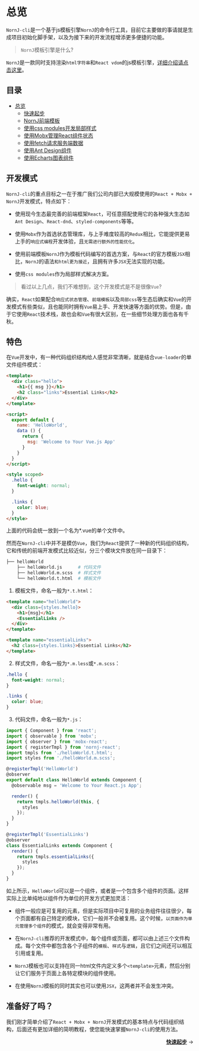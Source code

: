 # 总览

`NornJ-cli`是一个基于js模板引擎`NornJ`的命令行工具，目前它主要做的事请就是生成项目初始化脚手架，以及为接下来的开发流程增添更多便捷的功能。

> `NornJ`模板引擎是什么?

`NornJ`是一款同时支持渲染`html字符串`和`React vdom`的js模板引擎，[详细介绍请点击这里](https://github.com/joe-sky/nornj)。

## 目录

* [总览](overview.md)
  * [快速起步](gettingStarted.md)
  * [NornJ前端模板](nornjTemplate.md)
  * [使用css modules开发局部样式](cssModules.md)
  * [使用Mobx管理React组件状态](mobx.md)
  * [使用fetch请求服务端数据](httpRequest.md)
  * [使用Ant Design组件](antDesign.md)
  * [使用Echarts图表组件](echarts.md)

## 开发模式

`NornJ-cli`的重点目标之一在于推广我们公司内部已大规模使用的`React + Mobx + NornJ`开发模式，特点如下：

* 使用现今生态最完善的前端框架`React`，可任意搭配使用它的各种强大生态如`Ant Design`、`React-dnd`、`styled-components`等等。

* 使用`Mobx`作为首选状态管理库，与上手难度较高的`Redux`相比，它能提供更易上手的`响应式编程`开发体验，且`无需进行额外的性能优化`。

* 使用前端模板`NornJ`作为模板代码编写的首选方案，与`React`的官方模板`JSX`相比，`NornJ`的语法`和html更为接近`，且拥有许多`JSX`无法实现的功能。

* 使用`css modules`作为局部样式解决方案。

> 看过以上几点，我们不难想到，这个开发模式是不是很像`Vue`?

确实，`React`如果配合`响应式状态管理`、`前端模板`以及`局部css`等生态后确实和`Vue`的开发模式有些类似，且也能同时拥有`Vue`易上手、开发快速等方面的优势。但是，由于它使用`React`技术栈，故也会和`Vue`有很大区别，在一些细节处理方面也各有千秋。

## 特色

在`Vue`开发中，有一种代码组织结构给人感觉非常清晰，就是结合`vue-loader`的单文件组件模式：

```html
<template>
  <div class="hello">
    <h1>{{ msg }}</h1>
    <h2 class="links">Essential Links</h2>
  </div>
</template>

<script>
  export default {
    name: 'HelloWorld',
    data () {
      return {
        msg: 'Welcome to Your Vue.js App'
      }
    }
  }
</script>

<style scoped>
  .hello {
    font-weight: normal;
  }

  .links {
    color: blue;
  }
</style>
```

上面的代码会统一放到一个名为*.vue的单个文件中。

然而在`NornJ-cli`中并不是模仿`Vue`，我们为`React`提供了一种新的代码组织结构，它和传统的前端开发模式比较近似，分三个模块文件放在同一目录下：

```bash
├── helloWorld
    ├── helloWorld.js      # 代码文件
    ├── helloWorld.m.scss  # 样式文件
    └── helloWorld.t.html  # 模板文件
```

1. 模板文件，命名一般为`*.t.html`：

```html
<template name="helloWorld">
  <div class={styles.hello}>
    <h1>{msg}</h1>
    <EssentialLinks />
  </div>
</template>

<template name="essentialLinks">
  <h2 class={styles.links}>Essential Links</h2>
</template>
```

2. 样式文件，命名一般为`*.m.less`或`*.m.scss`：

```css
.hello {
  font-weight: normal;
}

.links {
  color: blue;
}
```

3. 代码文件，命名一般为`*.js`：

```js
import { Component } from 'react';
import { observable } from 'mobx';
import { observer } from 'mobx-react';
import { registerTmpl } from 'nornj-react';
import tmpls from './helloWorld.t.html';
import styles from './helloWorld.m.scss';

@registerTmpl('HelloWorld')
@observer
export default class HelloWorld extends Component {
  @observable msg = 'Welcome to Your React.js App';

  render() {
    return tmpls.helloWorld(this, {
      styles
    });
  }
}

@registerTmpl('EssentialLinks')
@observer
class EssentialLinks extends Component {
  render() {
    return tmpls.essentialLinks({
      styles
    });
  }
}
```

如上所示，`HelloWorld`可以是一个组件，或者是一个包含多个组件的页面。这样实际上比单纯地以组件作为单位的开发方式更加灵活：

* 组件一般应是可复用的元素，但是实际项目中可复用的业务组件往往很少，每个页面都有自己特定的模块，它们一般并不会被复用。这个时候，`以页面作为单元管理多个组件`的模式，就会变得非常有用。

* 在`NornJ-cli`推荐的开发模式中，每个组件或页面，都可以由上述三个文件构成。每个文件中都包含各个子组件的`模板`、`样式`与`逻辑`，且它们之间还可以相互引用或复用。

* `NornJ`模板也可以支持在同一html文件内定义多个`<template>`元素，然后分别让它们服务于页面上各特定模块的组件使用。

* 在使用`NornJ`模板的同时其实也可以使用`JSX`，这两者并不会发生冲突。

## 准备好了吗？

我们刚才简单介绍了`React + Mobx + NornJ`开发模式的基本特点与代码组织结构，后面还有更加详细的简明教程，使您能快速掌握`NornJ-cli`的使用方法。

<p align="right"><a href="gettingStarted.md"><b>快速起步</b></a> →</p>